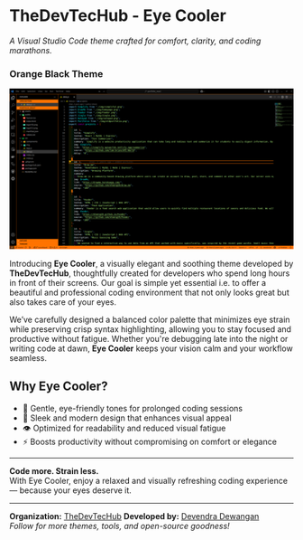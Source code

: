 # TheDevTecHub - Eye Cooler  

*A Visual Studio Code theme crafted for comfort, clarity, and coding marathons.*

### Orange Black Theme

![Orange Black Theme Preview](media/screenshot.png)

Introducing **Eye Cooler**, a visually elegant and soothing theme developed by **TheDevTecHub**, thoughtfully created for developers who spend long hours in front of their screens. Our goal is simple yet essential i.e. to offer a beautiful and professional coding environment that not only looks great but also takes care of your eyes.

We’ve carefully designed a balanced color palette that minimizes eye strain while preserving crisp syntax highlighting, allowing you to stay focused and productive without fatigue. Whether you're debugging late into the night or writing code at dawn, **Eye Cooler** keeps your vision calm and your workflow seamless.

## Why Eye Cooler?

- 🌙 Gentle, eye-friendly tones for prolonged coding sessions  
- 🎨 Sleek and modern design that enhances visual appeal  
- 👁️ Optimized for readability and reduced visual fatigue  
- ⚡ Boosts productivity without compromising on comfort or elegance  

---

**Code more. Strain less.**  
With Eye Cooler, enjoy a relaxed and visually refreshing coding experience — because your eyes deserve it.

---
**Organization:** [TheDevTecHub](https://github.com/thedevtechub)
**Developed by:** [Devendra Dewangan](https://github.com/devendew)  
*Follow for more themes, tools, and open-source goodness!*

